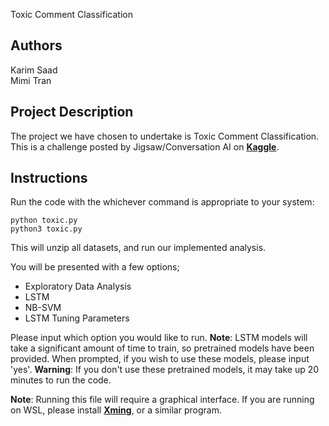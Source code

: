Toxic Comment Classification

## Authors
Karim Saad\
Mimi Tran

## Project Description
The project we have chosen to undertake is Toxic Comment Classification. This is a challenge posted by Jigsaw/Conversation AI on [**Kaggle**](https://www.kaggle.com/c/jigsaw-toxic-comment-classification-challenge).

## Instructions
Run the code with the whichever command is appropriate to your system:

    python toxic.py
    python3 toxic.py

This will unzip all datasets, and run our implemented analysis.

You will be presented with a few options;

- Exploratory Data Analysis
- LSTM
- NB-SVM
- LSTM Tuning Parameters

Please input which option you would like to run.
**Note**: LSTM models will take a significant amount of time to train, so pretrained models have been provided. When prompted, if you wish to use these models, please input 'yes'.
**Warning**: If you don't use these pretrained models, it may take up 20 minutes to run the code.

**Note**: Running this file will require a graphical interface. If you are running on WSL, please install [**Xming**](https://sourceforge.net/projects/xming/), or a similar program.
